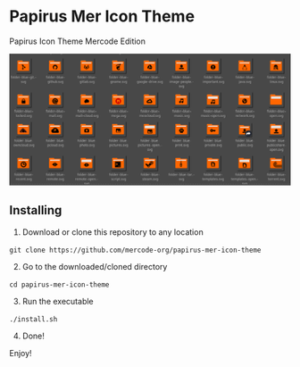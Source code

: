 # Papirus Mer Icon Theme
Papirus Icon Theme Mercode Edition

![preview](preview.png "Preview of Papirus Mer")

## Installing

1. Download or clone this repository to any location

`git clone https://github.com/mercode-org/papirus-mer-icon-theme`

2. Go to the downloaded/cloned directory

`cd papirus-mer-icon-theme`

3. Run the executable

`./install.sh`

4. Done!

Enjoy!